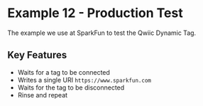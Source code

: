 # Example 12 - Production Test

The example we use at SparkFun to test the Qwiic Dynamic Tag.

## Key Features

- Waits for a tag to be connected
- Writes a single URI ```https://www.sparkfun.com```
- Waits for the tag to be disconnected
- Rinse and repeat

